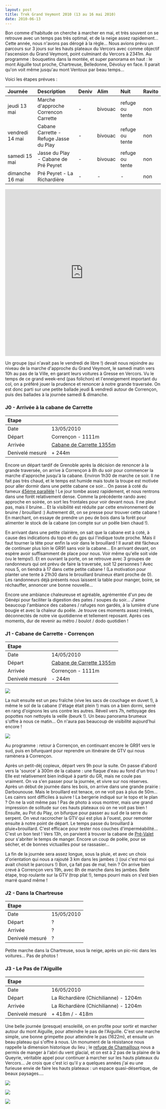 ```yaml
---
layout: post
title: Trek Grand Veymont 2010 (13 au 16 mai 2010)
date: 2010-06-13
---
```


Bon comme d'habitude on cherche à marcher en mai, et très souvent on se
retrouve avec un temps pas très optimal, et de la neige assez
rapidement... Cette année, nous n'avons pas dérogé à la règle... Nous
avions prévu un parcours sur 3 jours sur les hauts plateaux du Vercors
avec comme objectif l'ascension du Grand Veymont, point culminant du
Vercors à 2341m. Au programme : bouquetins dans la montée, et super
panorama en haut : le mont Aiguille tout proche, Chartreuse, Belledonne,
Dévoluy en face. Il parait qu'on voit même jusqu'au mont Ventoux par
beau temps...

Voici les étapes prévues :

| Journée         | Description                            | Deniv | Alim    | Nuit            | Ravito |
|:--------------- |:-------------------------------------- |:----- |:------- |:--------------- |:------ |
| jeudi 13 mai    | Marche d'approche Correncon Carrette   | -     | bivouac | refuge ou tente | non    |
| vendredi 14 mai | Cabane Carrette - Refuge Jasse du Play | -     | bivouac | refuge ou tente | non    |
| samedi 15 mai   | Jasse du Play - Cabane de Pré Peyret   | -     | bivouac | refuge ou tente | non    |
| dimanche 16 mai | Pré Peyret - La Richardière            | -     | -       | -               | non    |

<iframe src="https://www.visugpx.com/1271884081?iframe" allowfullscreen style="border: 0;width: 100%; height: 540px;" scrolling="no"></iframe>

Un groupe (qui n'avait pas le vendredi de libre !) devait nous rejoindre
au niveau de la marche d'approche du Grand Veymont, le samedi matin vers
10h au pas de la Ville, en garant leurs voitures à Gresse en Vercors. Vu
le temps de ce grand week-end (pas folichon) et l'enneigement important
du col, on a préféré jouer la prudence et renoncer à notre grande
traversée. On est donc parti sur une petite ballade jeudi & vendredi
autour de Corrençon, puis des ballades à la journée samedi & dimanche.

### J0 - Arrivée à la cabane de Carrette

| Etape           |                                                                                                         |
|:--------------- |:------------------------------------------------------------------------------------------------------- |
| Date            | 13/05/2010                                                                                              |
| Départ          | Corrençon - 1111m                                                                                       |
| Arrivée         | [Cabane de Carrette 1355m](http://refuges.info/point/104/cabane-non-gardee/vercors/cabane-de-carrette/) |
| Denivelé mesuré | + 244m                                                                                                  |

Encore un départ tardif de Grenoble après la décision de renoncer à la
grande traversée, on arrive à Corrençon à 8h du soir pour commencer la
marche d'approche jusqu'à la cabane. Environ 1h30 de marche ce soir. Il
ne fait pas très chaud, et le temps est humide mais toute la troupe est
motivée pour aller dormir dans une petite cabane ce soir... On passe à
coté du fameux [45ème
parallèle](http://refuges.info/point/1833/site-remarquable/vercors/45eme-parallele/)
! Le jour tombe assez rapidement, et nous rentrons dans une forêt
relativement dense. Comme la précédente rando avec approche en soirée,
on sort les frontales pour voir devant nous. Il ne pleut pas, mais il
bruine... Et la visibilité est réduite par cette environnement de bruine
/ brouillard :) Autrement dit, on se presse pour trouver cette cabane !
En marchant, on essaye de prendre un peu de bois dans la forêt pour
alimenter le stock de la cabane (on compte sur un poêle bien chaud !).

En arrivant dans une petite clairière, on sait que la cabane est à coté,
à cause des indications du topo et du gps qui l'indique toute proche.
Mais il faut tourner la tête pour enfin la voir dans le brouillard ! Il
aurait été fâcheux de continuer plus loin le GR91 sans voir la cabane...
En arrivant devant, on espère avoir suffisamment de place pour nous.
Voir même qu'elle soit vide (vu le temps!). Et en ouvrant la porte, on
se retrouve avec 3 groupes de randonneurs qui ont prévu de faire la
traversée, soit 12 personnes ! Avec nous 5, on tiendra à 17 dans cette
petite cabane ! (La motivation pour planter une tente à 21h30 dans le
brouillard bruineux étant proche de 0). Les randonneurs déjà présents
nous laissent la table pour manger, boire, se réchauffer, annoncer une
bonne nouvelle...

Encore une ambiance chaleureuse et agréable, agrémentée d'un peu de
Génépi pour faciliter la digestion des pates / soupes du soir... J'aime
beaucoup l'ambiance des cabanes / rafuges non gardés, à la lumière d'une
bougie et avec la chaleur du poêle. Je trouve ces moments assez irréels,
déconnectés de notre vie quotidienne et tellement reposant. Après ces
moments, dur de revenir au métro / boulot / dodo quotidien !

### J1 - Cabane de Carrette - Corrençon

| Etape           |                                                                                                         |
|:--------------- |:------------------------------------------------------------------------------------------------------- |
| Date            | 14/05/2010                                                                                              |
| Départ          | [Cabane de Carrette 1355m](http://refuges.info/point/104/cabane-non-gardee/vercors/cabane-de-carrette/) |
| Arrivée         | Corrençon - 1111m                                                                                       |
| Denivelé mesuré | - 244m                                                                                                  |

![](./IMG_3616.JPG)

La nuit ensuite est un peu fraîche (vive les sacs de couchage en duvet
!), à même le sol de la cabane (l'étage était plein !) mais on a bien
dormi, serré en rang d'oignons les uns contre les autres. Réveil vers
7h, nettoyage des popottes non nettoyés la veille (beurk !). Un beau
panorama brumeux s'offre à nous ce matin... On n'aura pas beaucoup de
visibilité aujourd'hui encore !

![](./IMG_3617.JPG)

Au programme : retour à Corrençon, en continuant encore le GR91 vers le
sud, puis en bifurquant pour reprendre un itinéraire de GTV qui nous
ramènera à Corrençon.

Après un petit-dèj copieux, départ vers 9h pour la suite. On passe
d'abord vers la 'source' à 300m de la cabane : une flaque d'eau au fond
d'un trou ! Elle est relativement bien indiqué à partir du GR, mais ne
coule pas vraiment. On va s'en passer pour la journée, et vivre sur nos
réserves. Après un début de journée dans les bois, on arrive dans une
grande prairie : Darbounouse. Mais le brouillard est tenace, on ne voit
pas à plus de 50m... Les cainrs sont difficiles à suivre ! La bergerie
indiqué sur le topo et le plan ? On ne la voit même pas ! Pas de photo à
vous montrer, mais une grand impression de solitude sur ces hauts
plateaux où on ne voit pas bien ! Ensuite, au Pot du Play, on bifurque
pour passer au sud de la serre du serpent. On veut raccrocher la GTV qui
est plus à l'ouest, pour remonter ensuite à notre point de départ. Le
temps passe du brouillard à pluie+brouillard. C'est efficace pour tester
nos couches d'imperméabilité... C'est un bon test ! Vers 13h, on
parvient à trouver la cabane de
[Pré-Valet](http://refuges.info/point/268/cabane-non-gardee/vercors/baraque-de-pre-vallet/)
pour s'abriter le temps de manger. Encore un coup de poêle, pour se
sécher, et de bonnes victuailles pour se rassasier...

La fin de la journée sera assez longue, sous la pluie, et avec un choix
d'orientation qui nous a rajouté 3 km dans les jambes :) (oui c'est moi
qui avait choisit le parcours !) Bon, ça fait pas de mal, hein ? On
arrive bien crevé à Corrençon vers 19h, avec 8h de marche dans les
jambes. Belle étape, trop roulante sur la GTV (trop plat !), temps
pourri mais on s'est bien marré quand même !

### J2 - Dans la Chartreuse

| Etape           |            |
|:--------------- |:---------- |
| Date            | 15/05/2010 |
| Départ          | ?          |
| Arrivée         | ?          |
| Denivelé mesuré | ?          |

Petite marche dans la Chartreuse, sous la neige, après un pic-nic dans
les voitures... Pas de photos !

### J3 - Le Pas de l'Aiguille

| Etape           |                                       |
|:--------------- |:------------------------------------- |
| Date            | 16/05/2010                            |
| Départ          | La Richardière (Chichilianne) - 1204m |
| Arrivée         | La Richardière (Chichilianne) - 1204m |
| Denivelé mesuré | + 418m / - 418m                       |

Une belle journée (presque) ensoleillé, on en profite pour sortir et
marcher autour du mont Aiguille, pour atteindre le pas de l'Aiguille.
C'est une marche simple, une bonne grimpette pour atteindre le pas
(1622m), et ensuite un beau plateau qui s'offre à nous. Un monument de
la résistance nous rappelle la dimension historique du lieu ; le [refuge
de
Chamailloux](http://refuges.info/point/18/cabane-non-gardee/vercors/refuge-de-chamailloux/)
nous a permis de manger à l'abri du vent glacial, et on est à 2 pas de
la plaine de la Queyrie, véritable appel pour continuer à marcher sur
les hauts plateaux du Vercors... Je crois que c'est ici qu'il y a
quelques années j'ai eu une furieuse envie de faire les hauts plateaux :
un espace quasi-désertique, de beaux paysages....

![](./IMG_3635.JPG)

![](./IMG_3652.JPG)

![](./IMG_3649.JPG)
